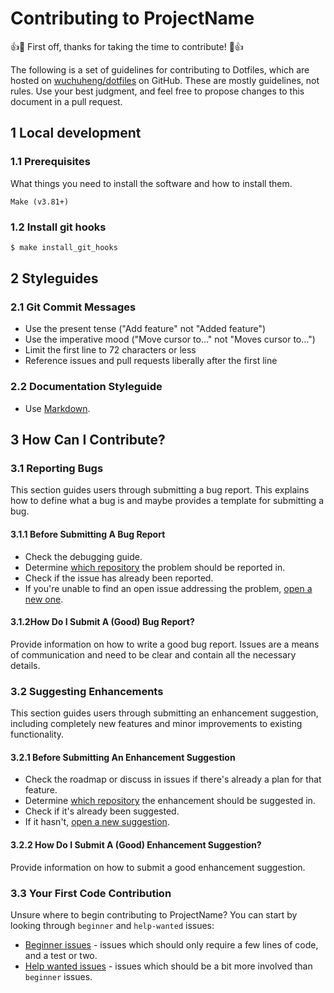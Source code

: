 # Contributing to ProjectName

👍🎉 First off, thanks for taking the time to contribute! 🎉👍

The following is a set of guidelines for contributing to Dotfiles, which are hosted on [wuchuheng/dotfiles](https://github.com/wuchuheng/dotfiles) on GitHub. These are mostly guidelines, not rules. Use your best judgment, and feel free to propose changes to this document in a pull request.



## 1 Local development

### 1.1 Prerequisites

What things you need to install the software and how to install them.

```plaintext
Make (v3.81+)
```

### 1.2 Install git hooks

```bash
$ make install_git_hooks
```

## 2 Styleguides

### 2.1 Git Commit Messages

* Use the present tense ("Add feature" not "Added feature")
* Use the imperative mood ("Move cursor to..." not "Moves cursor to...")
* Limit the first line to 72 characters or less
* Reference issues and pull requests liberally after the first line

### 2.2 Documentation Styleguide

* Use [Markdown](https://daringfireball.net/projects/markdown).

## 3 How Can I Contribute?

### 3.1 Reporting Bugs

This section guides users through submitting a bug report. This explains how to define what a bug is and maybe provides a template for submitting a bug.

#### 3.1.1 Before Submitting A Bug Report

* Check the debugging guide.
* Determine [which repository](https://github.com/wuchuheng) the problem should be reported in.
* Check if the issue has already been reported.
* If you're unable to find an open issue addressing the problem, [open a new one](https://github.com/wuchuheng/dotfiles/issues/new).

#### 3.1.2How Do I Submit A (Good) Bug Report?

Provide information on how to write a good bug report. Issues are a means of communication and need to be clear and contain all the necessary details.

### 3.2 Suggesting Enhancements

This section guides users through submitting an enhancement suggestion, including completely new features and minor improvements to existing functionality.

#### 3.2.1 Before Submitting An Enhancement Suggestion

* Check the roadmap or discuss in issues if there's already a plan for that feature.
* Determine [which repository](https://github.com/wuchuheng) the enhancement should be suggested in.
* Check if it's already been suggested.
* If it hasn't, [open a new suggestion](https://github.com/wuchuheng/dotfiles/issues/new).

#### 3.2.2 How Do I Submit A (Good) Enhancement Suggestion?

Provide information on how to submit a good enhancement suggestion.

### 3.3 Your First Code Contribution

Unsure where to begin contributing to ProjectName? You can start by looking through `beginner` and `help-wanted` issues:

* [Beginner issues](https://github.com/wuchuheng/dotfiles/labels/beginner) - issues which should only require a few lines of code, and a test or two.
* [Help wanted issues](https://github.com/wuchuheng/dotfiles/labels/help%20wanted) - issues which should be a bit more involved than `beginner` issues.

